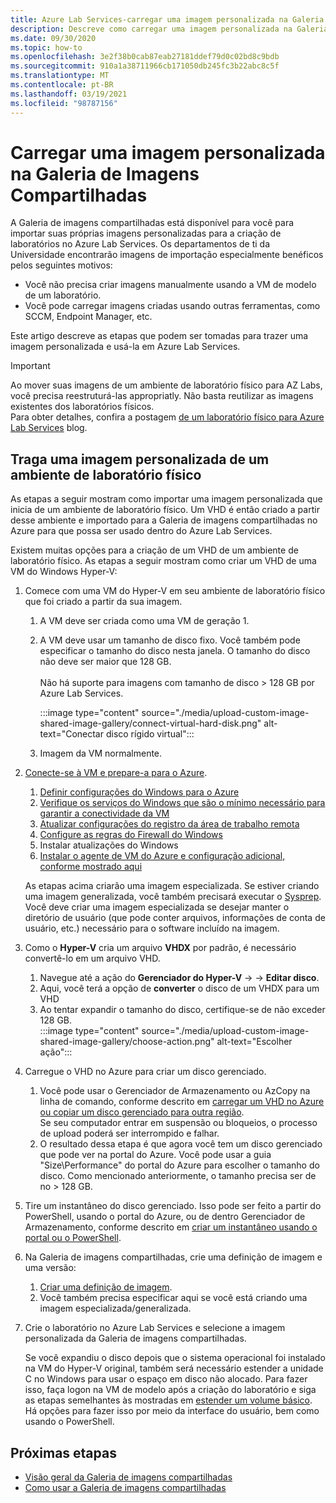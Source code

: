 ```yaml
---
title: Azure Lab Services-carregar uma imagem personalizada na Galeria de imagens compartilhadas
description: Descreve como carregar uma imagem personalizada na Galeria de imagens compartilhadas. Os departamentos de ti da Universidade encontrarão imagens de importação especialmente úteis.
ms.date: 09/30/2020
ms.topic: how-to
ms.openlocfilehash: 3e2f38b0cab87eab27181ddef79d0c02bd8c9bdb
ms.sourcegitcommit: 910a1a38711966cb171050db245fc3b22abc8c5f
ms.translationtype: MT
ms.contentlocale: pt-BR
ms.lasthandoff: 03/19/2021
ms.locfileid: "98787156"
---
```

# <a name="upload-a-custom-image-to-shared-image-gallery"></a>Carregar uma imagem personalizada na Galeria de Imagens Compartilhadas

A Galeria de imagens compartilhadas está disponível para você para importar suas próprias imagens personalizadas para a criação de laboratórios no Azure Lab Services. Os departamentos de ti da Universidade encontrarão imagens de importação especialmente benéficos pelos seguintes motivos: 

* Você não precisa criar imagens manualmente usando a VM de modelo de um laboratório.
* Você pode carregar imagens criadas usando outras ferramentas, como SCCM, Endpoint Manager, etc.

Este artigo descreve as etapas que podem ser tomadas para trazer uma imagem personalizada e usá-la em Azure Lab Services. 

> [!IMPORTANT]
> Ao mover suas imagens de um ambiente de laboratório físico para AZ Labs, você precisa reestruturá-las appropriatly. Não basta reutilizar as imagens existentes dos laboratórios físicos. <br/>Para obter detalhes, confira a postagem [de um laboratório físico para Azure Lab Services](https://techcommunity.microsoft.com/t5/azure-lab-services/moving-from-a-physical-lab-to-azure-lab-services/ba-p/1654931) blog.

## <a name="bring-custom-image-from-a-physical-lab-environment"></a>Traga uma imagem personalizada de um ambiente de laboratório físico

As etapas a seguir mostram como importar uma imagem personalizada que inicia de um ambiente de laboratório físico. Um VHD é então criado a partir desse ambiente e importado para a Galeria de imagens compartilhadas no Azure para que possa ser usado dentro do Azure Lab Services.

Existem muitas opções para a criação de um VHD de um ambiente de laboratório físico. As etapas a seguir mostram como criar um VHD de uma VM do Windows Hyper-V:

1. Comece com uma VM do Hyper-V em seu ambiente de laboratório físico que foi criado a partir da sua imagem.
    1. A VM deve ser criada como uma VM de geração 1.
    1. A VM deve usar um tamanho de disco fixo. Você também pode especificar o tamanho do disco nesta janela. O tamanho do disco não deve ser maior que 128 GB.<br/>    
    Não há suporte para imagens com tamanho de disco > 128 GB por Azure Lab Services. 
       
        :::image type="content" source="./media/upload-custom-image-shared-image-gallery/connect-virtual-hard-disk.png" alt-text="Conectar disco rígido virtual":::   
    1. Imagem da VM normalmente.
1. [Conecte-se à VM e prepare-a para o Azure](../virtual-machines/windows/prepare-for-upload-vhd-image.md).
    1. [Definir configurações do Windows para o Azure](../virtual-machines/windows/prepare-for-upload-vhd-image.md#set-windows-configurations-for-azure)
    1. [Verifique os serviços do Windows que são o mínimo necessário para garantir a conectividade da VM](../virtual-machines/windows/prepare-for-upload-vhd-image.md#check-the-windows-services)
    1. [Atualizar configurações do registro da área de trabalho remota](../virtual-machines/windows/prepare-for-upload-vhd-image.md#update-remote-desktop-registry-settings)
    1. [Configure as regras do Firewall do Windows](../virtual-machines/windows/prepare-for-upload-vhd-image.md#configure-windows-firewall-rules)
    1. Instalar atualizações do Windows
    1. [Instalar o agente de VM do Azure e configuração adicional, conforme mostrado aqui](../virtual-machines/windows/prepare-for-upload-vhd-image.md#complete-the-recommended-configurations) 
    
    As etapas acima criarão uma imagem especializada. Se estiver criando uma imagem generalizada, você também precisará executar o [Sysprep](../virtual-machines/windows/prepare-for-upload-vhd-image.md#determine-when-to-use-sysprep). <br/>
        Você deve criar uma imagem especializada se desejar manter o diretório de usuário (que pode conter arquivos, informações de conta de usuário, etc.) necessário para o software incluído na imagem.
1. Como o **Hyper-V** cria um arquivo **VHDX** por padrão, é necessário convertê-lo em um arquivo VHD.
    1. Navegue até a ação do **Gerenciador do Hyper-V**  ->    ->  **Editar disco**.
    1. Aqui, você terá a opção de **converter** o disco de um VHDX para um VHD
    1. Ao tentar expandir o tamanho do disco, certifique-se de não exceder 128 GB.        
        :::image type="content" source="./media/upload-custom-image-shared-image-gallery/choose-action.png" alt-text="Escolher ação":::   
1. Carregue o VHD no Azure para criar um disco gerenciado.
    1. Você pode usar o Gerenciador de Armazenamento ou AzCopy na linha de comando, conforme descrito em [carregar um VHD no Azure ou copiar um disco gerenciado para outra região](../virtual-machines/windows/disks-upload-vhd-to-managed-disk-powershell.md).        
    Se seu computador entrar em suspensão ou bloqueios, o processo de upload poderá ser interrompido e falhar.
    1. O resultado dessa etapa é que agora você tem um disco gerenciado que pode ver na portal do Azure. 
        Você pode usar a guia "Size\Performance" do portal do Azure para escolher o tamanho do disco. Como mencionado anteriormente, o tamanho precisa ser de no > 128 GB.
1. Tire um instantâneo do disco gerenciado.
    Isso pode ser feito a partir do PowerShell, usando o portal do Azure, ou de dentro Gerenciador de Armazenamento, conforme descrito em [criar um instantâneo usando o portal ou o PowerShell](../virtual-machines/windows/snapshot-copy-managed-disk.md).
1. Na Galeria de imagens compartilhadas, crie uma definição de imagem e uma versão:
    1. [Criar uma definição de imagem](../virtual-machines/windows/shared-images-portal.md#create-an-image-definition).
    1. Você também precisa especificar aqui se você está criando uma imagem especializada/generalizada.
1. Crie o laboratório no Azure Lab Services e selecione a imagem personalizada da Galeria de imagens compartilhadas.

    Se você expandiu o disco depois que o sistema operacional foi instalado na VM do Hyper-V original, também será necessário estender a unidade C no Windows para usar o espaço em disco não alocado. Para fazer isso, faça logon na VM de modelo após a criação do laboratório e siga as etapas semelhantes às mostradas em [estender um volume básico](/windows-server/storage/disk-management/extend-a-basic-volume). Há opções para fazer isso por meio da interface do usuário, bem como usando o PowerShell.

## <a name="next-steps"></a>Próximas etapas

* [Visão geral da Galeria de imagens compartilhadas](../virtual-machines/shared-image-galleries.md)
* [Como usar a Galeria de imagens compartilhadas](how-to-use-shared-image-gallery.md)